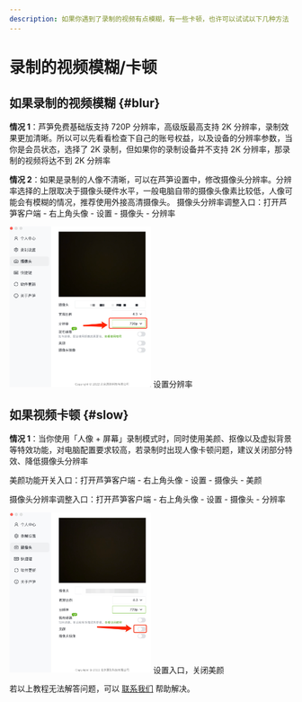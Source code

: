 ```yaml
---
description: 如果你遇到了录制的视频有点模糊，有一些卡顿，也许可以试试以下几种方法
---
```


# 录制的视频模糊/卡顿

## 如果录制的视频模糊 {#blur}

**情况 1**：芦笋免费基础版支持 720P 分辨率，高级版最高支持 2K 分辨率，录制效果更加清晰。所以可以先看看检查下自己的账号权益，以及设备的分辨率参数，当你是会员状态，选择了 2K 录制，但如果你的录制设备并不支持 2K 分辨率，那录制的视频将达不到 2K 分辨率

**情况 2**：如果是录制的人像不清晰，可以在芦笋设置中，修改摄像头分辨率。分辨率选择的上限取决于摄像头硬件水平，一般电脑自带的摄像头像素比较低，人像可能会有模糊的情况，推荐使用外接高清摄像头。
摄像头分辨率调整入口：打开芦笋客户端 - 右上角头像 - 设置 - 摄像头 - 分辨率

<ImgCenter><img src="../public/.gitbook/assets/fenbianlv.png" alt="" width="50%"></ImgCenter>
<ImgDesc>设置分辨率</ImgDesc>

## 如果视频卡顿 {#slow}

**情况 1**：当你使用「人像 + 屏幕」录制模式时，同时使用美颜、抠像以及虚拟背景等特效功能，对电脑配置要求较高，若录制时出现人像卡顿问题，建议关闭部分特效、降低摄像头分辨率

美颜功能开关入口：打开芦笋客户端 - 右上角头像 - 设置 - 摄像头 - 美颜

摄像头分辨率调整入口：打开芦笋客户端 - 右上角头像 - 设置 - 摄像头 - 分辨率

<ImgCenter><img src="../public/.gitbook/assets/shipinkadun.png" alt="" width="50%"></ImgCenter>
<ImgDesc>设置入口，关闭美颜</ImgDesc>

若以上教程无法解答问题，可以 [联系我们](../public/contact.md) 帮助解决。
